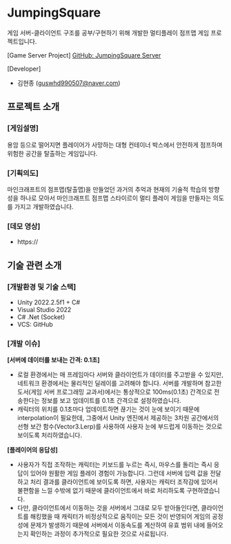 # JumpingSquare
게임 서버-클라이언트 구조를 공부/구현하기 위해 개발한 멀티플레이 점프맵 게임 프로젝트입니다.

[Game Server Project]
[GitHub: JumpingSquare Server](https://github.com/DecisionDisorder/JumpingSquare_MainServer "[GitHub: JumpingSquare Server]")  

[Developer]
- 김현종 (guswhd990507@naver.com)

## 프로젝트 소개
### [게임설명]
용암 등으로 떨어지면 플레이어가 사망하는 대형 컨테이너 박스에서 안전하게 점프하며 위험한 공간을 탈출하는 게임입니다.

### [기획의도]
마인크래프트의 점프맵(탈출맵)을 만들었던 과거의 추억과 현재의 기술적 학습의 방향성을 하나로 모아서 마인크래프트 점프맵 스타이르이 멀티 플레이 게임을 만들자는 의도를 가지고 개발하였습니다.

### [데모 영상]
- https://

## 기술 관련 소개
###  [개발환경 및 기술 스택]
- Unity 2022.2.5f1 + C#
- Visual Studio 2022
- C# .Net (Socket)
- VCS: GitHub

### [개발 이슈]
**[서버에 데이터를 보내는 간격: 0.1초]**
- 로컬 환경에서는 매 프레임마다 서버와 클라이언트가 데이터를 주고받을 수 있지만, 네트워크 환경에서는 물리적인 딜레이를 고려해야 합니다. 서버를 개발하며 참고한 도서(게임 서버 프로그래밍 교과서)에서는 통상적으로 100ms(0.1초) 간격으로 전송한다는 정보를 보고 업데이트를 0.1초 간격으로 설정하였습니다.
- 캐릭터의 위치를 0.1초마다 업데이트하면 끊기는 것이 눈에 보이기 때문에 interpolation이 필요한데, 그중에서 Unity 엔진에서 제공하는 3차원 공간에서의 선형 보간 함수(Vector3.Lerp)를 사용하여 사용자 눈에 부드럽게 이동하는 것으로 보이도록 처리하였습니다.

**[플레이어의 응답성]**
- 사용자가 직접 조작하는 캐릭터는 키보드를 누르는 즉시, 마우스를 돌리는 즉시 응답이 있어야 원활한 게임 플레이 경험이 가능합니다. 그런데 서버에 입력 값을 전달하고 처리 결과를 클라이언트에 보이도록 하면, 사용자는 캐릭터 조작감에 있어서 불편함을 느낄 수밖에 없기 때문에 클라이언트에서 바로 처리하도록 구현하였습니다.
- 다만, 클라이언트에서 이동하는 것을 서버에서 그대로 모두 받아들인다면, 클라이언트를 해킹했을 때 캐릭터가 비정상적으로 움직이는 모든 것이 반영되어 게임의 공정성에 문제가 발생하기 때문에 서버에서 이동속도를 계산하여 유효 범위 내에 들어오는지 확인하는 과정이 추가적으로 필요한 것으로 사료됩니다.
